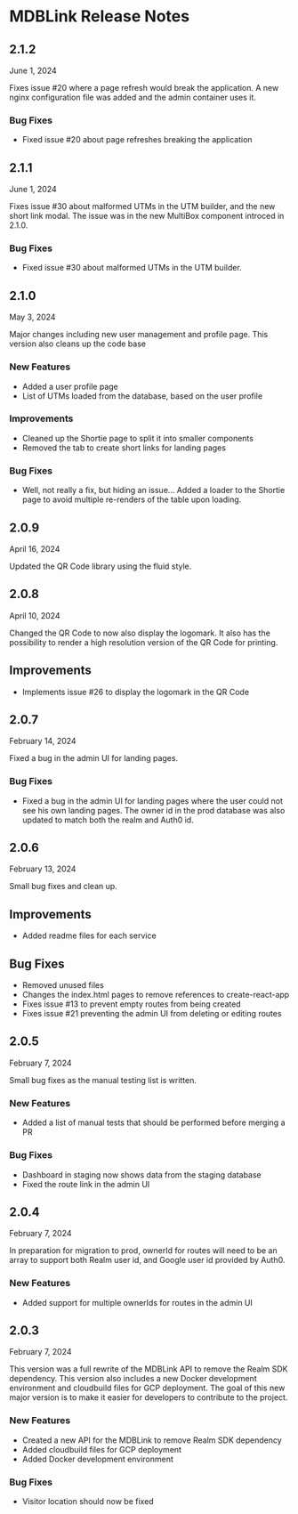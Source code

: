 # MDBLink Release Notes

## 2.1.2
June 1, 2024

Fixes issue #20 where a page refresh would break the application. A new nginx configuration file was added and the admin container uses it.

### Bug Fixes
- Fixed issue #20 about page refreshes breaking the application

## 2.1.1
June 1, 2024

Fixes issue #30 about malformed UTMs in the UTM builder, and the new short link modal. The issue was in the new MultiBox component introced in 2.1.0.

### Bug Fixes
- Fixed issue #30 about malformed UTMs in the UTM builder.

## 2.1.0
May 3, 2024

Major changes including new user management and profile page. This version also cleans up the code base

### New Features
- Added a user profile page
- List of UTMs loaded from the database, based on the user profile

### Improvements
- Cleaned up the Shortie page to split it into smaller components
- Removed the tab to create short links for landing pages

### Bug Fixes
- Well, not really a fix, but hiding an issue... Added a loader to the Shortie page to avoid multiple re-renders of the table upon loading.

## 2.0.9
April 16, 2024

Updated the QR Code library using the fluid style.

## 2.0.8
April 10, 2024

Changed the QR Code to now also display the logomark. It also has the possibility to render a high resolution version of the QR Code for printing.

## Improvements
- Implements issue #26 to display the logomark in the QR Code


## 2.0.7
February 14, 2024

Fixed a bug in the admin UI for landing pages.

### Bug Fixes
- Fixed a bug in the admin UI for landing pages where the user could not see his own landing pages. The owner id in the prod database was also updated to match both the realm and Auth0 id.

## 2.0.6
February 13, 2024

Small bug fixes and clean up.

## Improvements
- Added readme files for each service

## Bug Fixes
- Removed unused files
- Changes the index.html pages to remove references to create-react-app
- Fixes issue #13 to prevent empty routes from being created
- Fixes issue #21 preventing the admin UI from deleting or editing routes

## 2.0.5
February 7, 2024

Small bug fixes as the manual testing list is written.

### New Features
- Added a list of manual tests that should be performed before merging a PR

### Bug Fixes
- Dashboard in staging now shows data from the staging database
- Fixed the route link in the admin UI

## 2.0.4
February 7, 2024

In preparation for migration to prod, ownerId for routes will need to be an array to support both Realm user id, and Google user id provided by Auth0.

### New Features
- Added support for multiple ownerIds for routes in the admin UI

## 2.0.3
February 7, 2024

This version was a full rewrite of the MDBLink API to remove the Realm SDK dependency. This version also includes a new Docker development environment and cloudbuild files for GCP deployment. The goal of this new major version is to make it easier for developers to contribute to the project.

### New Features
- Created a new API for the MDBLink to remove Realm SDK dependency
- Added cloudbuild files for GCP deployment
- Added Docker development environment

### Bug Fixes
- Visitor location should now be fixed